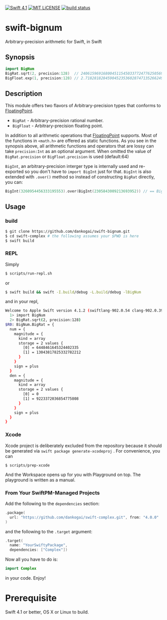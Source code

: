 [![Swift 4.1](https://img.shields.io/badge/swift-4.1-brightgreen.svg)](https://swift.org)
[![MIT LiCENSE](https://img.shields.io/badge/license-MIT-brightgreen.svg)](LICENSE)
[![build status](https://secure.travis-ci.org/dankogai/swift-bignum.png)](http://travis-ci.org/dankogai/swift-bignum)

# swift-bignum

Arbitrary-precision arithmetic for Swift, in Swift

## Synopsis

````swift
import BigNum
BigRat.sqrt(2, precision:128)  // 240615969168004511545033772477625056927/170141183460469231731687303715884105728
BigFloat.exp(1, precision:128) // 2.718281828459045235360287471352662497759
````

## Description

This module offers two flavors of Arbitrary-precision types that conforms to [FloatingPoint].

* `BigRat`   - Arbitrary-precision rational number.
* `BigFloat` - Arbitrary-precision floating point.

[FloatingPoint]: https://developer.apple.com/documentation/swift/floatingpoint

In addition to all arithmetic operations that [FloatingPoint] supports.  Most of the functions in `<math.h>` are offered as static functions.  As you see in the synopsis above, all arithmetic functions and operators that are lossy can take `precision:Int` as an optional argument.  When omitted the value of `BigRat.precision` or `BigFloat.precision` is used (default:64)

`BigInt`, an arbitrary-precision interger type is internally used and re-exported so you don't have to `import BigInt` just for that.  `BigInt` is also extended with `.over()` method so instead of constructing `BigRat` directly, you can:

```swift
BigInt(3260954456333195553).over(BigInt(2305843009213693952)) // == BigRat.sqrt(2)
```

## Usage

### build

```sh
$ git clone https://github.com/dankogai/swift-bignum.git
$ cd swift-complex # the following assumes your $PWD is here
$ swift build
```

### REPL

Simply

```sh
$ scripts/run-repl.sh
```

or

```sh
$ swift build && swift -I.build/debug -L.build/debug -lBigNum

```

and in your repl,

```sh
Welcome to Apple Swift version 4.1.2 (swiftlang-902.0.54 clang-902.0.39.2). Type :help for assistance.
  1> import BigNum 
  2> BigRat.sqrt(2, precision:128)
$R0: BigNum.BigRat = {
  num = {
    magnitude = {
      kind = array
      storage = 2 values {
        [0] = 6448461645324402335
        [1] = 13043817825332782212
      }
    }
    sign = plus
  }
  den = {
    magnitude = {
      kind = array
      storage = 2 values {
        [0] = 0
        [1] = 9223372036854775808
      }
    }
    sign = plus
  }
}
````

### Xcode

Xcode project is deliberately excluded from the repository because it should be generated via `swift package generate-xcodeproj` . For convenience, you can

```
$ scripts/prep-xcode
```

And the Workspace opens up for you with Playground on top.  The playground is written as a manual.


### From Your SwiftPM-Managed Projects

Add the following to the `dependencies` section:

```swift
.package(
  url: "https://github.com/dankogai/swift-complex.git", from: "4.0.0"
)
```

and the following to the `.target` argument:

```swift
.target(
  name: "YourSwiftyPackage",
  dependencies: ["Complex"])
```

Now all you have to do is:

```swift
import Complex
```

in your code.  Enjoy!

# Prerequisite

Swift 4.1 or better, OS X or Linux to build.
